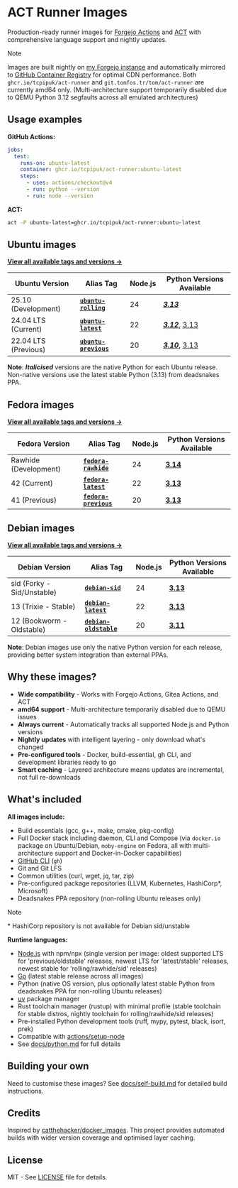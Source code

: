 # ACT Runner Images

Production-ready runner images for [Forgejo Actions](https://forgejo.org/docs/latest/user/actions/)
and [ACT](https://github.com/nektos/act) with comprehensive language support and nightly updates.

> [!NOTE]
> Images are built nightly on [my Forgejo instance](https://git.tomfos.tr/tom/act-runner) and
> automatically mirrored to [GitHub Container Registry](https://github.com/tcpipuk/act-runner/pkgs/container/act-runner)
> for optimal CDN performance. Both `ghcr.io/tcpipuk/act-runner` and `git.tomfos.tr/tom/act-runner`
> are currently amd64 only. (Multi-architecture support temporarily disabled due to QEMU Python 3.12
> segfaults across all emulated architectures)

## Usage examples

**GitHub Actions:**

```yaml
jobs:
  test:
    runs-on: ubuntu-latest
    container: ghcr.io/tcpipuk/act-runner:ubuntu-latest
    steps:
      - uses: actions/checkout@v4
      - run: python --version
      - run: node --version
```

**ACT:**

```bash
act -P ubuntu-latest=ghcr.io/tcpipuk/act-runner:ubuntu-latest
```

## Ubuntu images

**[View all available tags and versions →](https://git.tomfos.tr/tom/-/packages/container/act-runner/versions)**

| Ubuntu Version | Alias Tag | Node.js | Python Versions Available |
|----------------|-----------|---------|---------------------------|
| 25.10 (Development) | **[`ubuntu-rolling`](https://git.tomfos.tr/tom/-/packages/container/act-runner/ubuntu-rolling)** | 24 | [***3.13***](https://git.tomfos.tr/tom/-/packages/container/act-runner/ubuntu25.10-node24-py3.13) |
| 24.04 LTS (Current) | **[`ubuntu-latest`](https://git.tomfos.tr/tom/-/packages/container/act-runner/ubuntu-latest)** | 22 | [***3.12***](https://git.tomfos.tr/tom/-/packages/container/act-runner/ubuntu24.04-node22-py3.12), [3.13](https://git.tomfos.tr/tom/-/packages/container/act-runner/ubuntu24.04-node22-py3.13) |
| 22.04 LTS (Previous) | **[`ubuntu-previous`](https://git.tomfos.tr/tom/-/packages/container/act-runner/ubuntu-previous)** | 20 | [***3.10***](https://git.tomfos.tr/tom/-/packages/container/act-runner/ubuntu22.04-node20-py3.10), [3.13](https://git.tomfos.tr/tom/-/packages/container/act-runner/ubuntu22.04-node20-py3.13) |

**Note**: ***Italicised*** versions are the native Python for each Ubuntu release. Non-native
versions use the latest stable Python (3.13) from deadsnakes PPA.

## Fedora images

**[View all available tags and versions →](https://git.tomfos.tr/tom/-/packages/container/act-runner/versions)**

| Fedora Version | Alias Tag | Node.js | Python Versions Available |
|----------------|-----------|---------|---------------------------|
| Rawhide (Development) | **[`fedora-rawhide`](https://git.tomfos.tr/tom/-/packages/container/act-runner/fedora-rawhide)** | 24 | [**3.14**](https://git.tomfos.tr/tom/-/packages/container/act-runner/fedorarawhide-node24-py3.14) |
| 42 (Current) | **[`fedora-latest`](https://git.tomfos.tr/tom/-/packages/container/act-runner/fedora-latest)** | 22 | [**3.13**](https://git.tomfos.tr/tom/-/packages/container/act-runner/fedora42-node22-py3.13) |
| 41 (Previous) | **[`fedora-previous`](https://git.tomfos.tr/tom/-/packages/container/act-runner/fedora-previous)** | 20 | [**3.13**](https://git.tomfos.tr/tom/-/packages/container/act-runner/fedora41-node20-py3.13) |

## Debian images

**[View all available tags and versions →](https://git.tomfos.tr/tom/-/packages/container/act-runner/versions)**

| Debian Version | Alias Tag | Node.js | Python Versions Available |
|----------------|-----------|---------|---------------------------|
| sid (Forky - Sid/Unstable) | **[`debian-sid`](https://git.tomfos.tr/tom/-/packages/container/act-runner/debian-sid)** | 24 | [**3.13**](https://git.tomfos.tr/tom/-/packages/container/act-runner/debiansid-node24-py3.13) |
| 13 (Trixie - Stable) | **[`debian-latest`](https://git.tomfos.tr/tom/-/packages/container/act-runner/debian-latest)** | 22 | [**3.13**](https://git.tomfos.tr/tom/-/packages/container/act-runner/debian13-node22-py3.13) |
| 12 (Bookworm - Oldstable) | **[`debian-oldstable`](https://git.tomfos.tr/tom/-/packages/container/act-runner/debian-oldstable)** | 20 | [**3.11**](https://git.tomfos.tr/tom/-/packages/container/act-runner/debian12-node20-py3.11) |

**Note**: Debian images use only the native Python version for each release,
providing better system integration than external PPAs.

## Why these images?

- **Wide compatibility** - Works with Forgejo Actions, Gitea Actions, and ACT
- **amd64 support** - Multi-architecture temporarily disabled due to QEMU issues
- **Always current** - Automatically tracks all supported Node.js and Python versions
- **Nightly updates** with intelligent layering - only download what's changed
- **Pre-configured tools** - Docker, build-essential, gh CLI, and development libraries ready to go
- **Smart caching** - Layered architecture means updates are incremental, not full re-downloads

## What's included

**All images include:**

- Build essentials (gcc, g++, make, cmake, pkg-config)
- Full Docker stack including daemon, CLI and Compose (via `docker.io` package on
  Ubuntu/Debian, `moby-engine` on Fedora, all with multi-architecture support and
  Docker-in-Docker capabilities)
- [GitHub CLI](https://cli.github.com/manual/) (`gh`)
- Git and Git LFS
- Common utilities (curl, wget, jq, tar, zip)
- Pre-configured package repositories (LLVM, Kubernetes, HashiCorp*, Microsoft)
- Deadsnakes PPA repository (non-rolling Ubuntu releases only)

> [!NOTE]
> \* HashiCorp repository is not available for Debian sid/unstable

**Runtime languages:**

- [Node.js](https://nodejs.org/) with npm/npx (single version per image: oldest supported
  LTS for 'previous/oldstable' releases, newest LTS for 'latest/stable' releases, newest
  stable for 'rolling/rawhide/sid' releases)
- [Go](https://go.dev/) (latest stable release across all images)
- Python (native OS version, plus optionally latest stable Python from deadsnakes PPA for
  non-rolling Ubuntu releases)
- [uv](https://docs.astral.sh/uv/) package manager
- Rust toolchain manager (rustup) with minimal profile (stable toolchain for stable distros,
  nightly toolchain for rolling/rawhide/sid releases)
- Pre-installed Python development tools (ruff, mypy, pytest, black, isort, prek)
- Compatible with [actions/setup-node](https://github.com/actions/setup-node)
- See [docs/python.md](docs/python.md) for full details

## Building your own

Need to customise these images? See [docs/self-build.md](docs/self-build.md) for detailed build instructions.

## Credits

Inspired by [catthehacker/docker_images](https://github.com/catthehacker/docker_images). This
project provides automated builds with wider version coverage and optimised layer caching.

## License

MIT - See [LICENSE](LICENSE) file for details.
